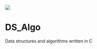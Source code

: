 [![](https://travis-ci.com/amitamitunix/DS-Algo.svg?branch=master)](https://github.com/amitamitunix/DS-Algo)
# DS_Algo
Data structures and algorithms written in C



